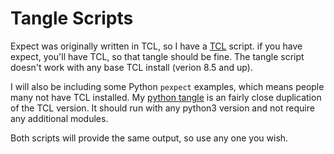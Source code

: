 # Tangle Scripts

Expect was originally written in TCL, so I have a [TCL](tangle.tcl) script.
if you have expect, you'll have TCL, so that tangle should be fine. The
tangle script doesn't work with any base TCL install (verion 8.5 and up).

I will also be including some Python `pexpect` examples, which means
people many not have TCL installed. My [python tangle](tangle.py) is 
an fairly close duplication of the TCL version. It should run with 
any python3 version and not require any additional modules.

Both scripts will provide the same output, so use any one you wish. 
